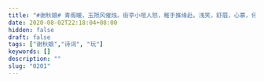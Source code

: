 ```yaml
---
title: "#谢秋娘# 青阁暖，玉殒风催烛。街亭小喧人怒，稚手推缘赴。浅笑，舒眉，心慕，何故？"
date: 2020-08-02T22:18:04+08:00
hidden: false
draft: false
tags: ["谢秋娘","诗词", "玩"]
keywords: []
description: ""
slug: "0201"
---
```


<!--more-->